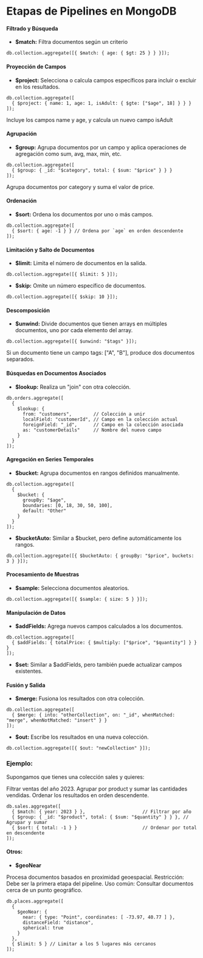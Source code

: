 # Etapas de Pipelines en MongoDB

#### Filtrado y Búsqueda

- __$match:__ Filtra documentos según un criterio

```terminal
db.collection.aggregate([{ $match: { age: { $gt: 25 } } }]);
```

####  Proyección de Campos

- __$project:__ Selecciona o calcula campos específicos para incluir o excluir en los resultados.

```terminal
db.collection.aggregate([
  { $project: { name: 1, age: 1, isAdult: { $gte: ["$age", 18] } } }
]);
```
Incluye los campos name y age, y calcula un nuevo campo isAdult

#### Agrupación

- __$group:__ Agrupa documentos por un campo y aplica operaciones de agregación como sum, avg, max, min, etc.

```terminal
db.collection.aggregate([
  { $group: { _id: "$category", total: { $sum: "$price" } } }
]);
```
Agrupa documentos por category y suma el valor de price.

#### Ordenación

- __$sort:__ Ordena los documentos por uno o más campos.

```terminal
db.collection.aggregate([
  { $sort: { age: -1 } } // Ordena por `age` en orden descendente
]);
```

#### Limitación y Salto de Documentos

- __$limit:__ Limita el número de documentos en la salida.

```terminal
db.collection.aggregate([{ $limit: 5 }]);
```

- __$skip:__ Omite un número específico de documentos.

```terminal
db.collection.aggregate([{ $skip: 10 }]);
```

#### Descomposición

- __$unwind:__ Divide documentos que tienen arrays en múltiples documentos, uno por cada elemento del array.

```terminal
db.collection.aggregate([{ $unwind: "$tags" }]);
```

Si un documento tiene un campo tags: ["A", "B"], produce dos documentos separados.

#### Búsquedas en Documentos Asociados

- __$lookup:__ Realiza un "join" con otra colección.


```terminal
db.orders.aggregate([
  {
    $lookup: {
      from: "customers",        // Colección a unir
      localField: "customerId", // Campo en la colección actual
      foreignField: "_id",      // Campo en la colección asociada
      as: "customerDetails"     // Nombre del nuevo campo
    }
  }
]);
```

#### Agregación en Series Temporales

- __$bucket:__ Agrupa documentos en rangos definidos manualmente.

```terminal
db.collection.aggregate([
  {
    $bucket: {
      groupBy: "$age",
      boundaries: [0, 18, 30, 50, 100],
      default: "Other"
    }
  }
]);
```

- __$bucketAuto:__ Similar a $bucket, pero define automáticamente los rangos.

```terminal
db.collection.aggregate([{ $bucketAuto: { groupBy: "$price", buckets: 3 } }]);
```

#### Procesamiento de Muestras

- __$sample:__ Selecciona documentos aleatorios.

```terminal
db.collection.aggregate([{ $sample: { size: 5 } }]);
```

#### Manipulación de Datos

- __$addFields:__ Agrega nuevos campos calculados a los documentos.

```terminal
db.collection.aggregate([
  { $addFields: { totalPrice: { $multiply: ["$price", "$quantity"] } } }
]);
```

- __$set:__ Similar a $addFields, pero también puede actualizar campos existentes.

#### Fusión y Salida

- __$merge:__ Fusiona los resultados con otra colección.

```terminal
db.collection.aggregate([
  { $merge: { into: "otherCollection", on: "_id", whenMatched: "merge", whenNotMatched: "insert" } }
]);
```

- __$out:__ Escribe los resultados en una nueva colección.

```terminal
db.collection.aggregate([{ $out: "newCollection" }]);
```

### Ejemplo:

Supongamos que tienes una colección sales y quieres:

Filtrar ventas del año 2023.
Agrupar por product y sumar las cantidades vendidas.
Ordenar los resultados en orden descendente.

```terminal
db.sales.aggregate([
  { $match: { year: 2023 } },                     // Filtrar por año
  { $group: { _id: "$product", total: { $sum: "$quantity" } } }, // Agrupar y sumar
  { $sort: { total: -1 } }                        // Ordenar por total en descendente
]);
```

#### Otros:

- __$geoNear__

Procesa documentos basados en proximidad geoespacial.
Restricción: Debe ser la primera etapa del pipeline.
Uso común: Consultar documentos cerca de un punto geográfico.

```terminal
db.places.aggregate([
  {
    $geoNear: {
      near: { type: "Point", coordinates: [ -73.97, 40.77 ] },
      distanceField: "distance",
      spherical: true
    }
  },
  { $limit: 5 } // Limitar a los 5 lugares más cercanos
]);
```